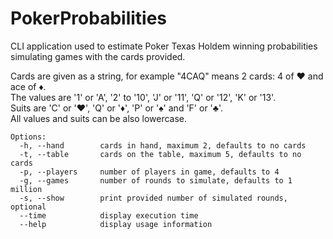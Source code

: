 # PokerProbabilities
CLI application used to estimate Poker Texas Holdem winning probabilities simulating games with the cards provided.


Cards are given as a string, for example "4CAQ" means 2 cards: 4 of ♥ and ace of ♦.<br/>
The values are '1' or 'A', '2' to '10', 'J' or '11', 'Q' or '12', 'K' or '13'.<br/>
Suits are 'C' or '♥', 'Q' or '♦', 'P' or '♠' and 'F' or '♣'.<br/>
All values and suits can be also lowercase.


```
Options:
  -h, --hand        cards in hand, maximum 2, defaults to no cards
  -t, --table       cards on the table, maximum 5, defaults to no cards
  -p, --players     number of players in game, defaults to 4
  -g, --games       number of rounds to simulate, defaults to 1 million
  -s, --show        print provided number of simulated rounds, optional
  --time            display execution time
  --help            display usage information
```
